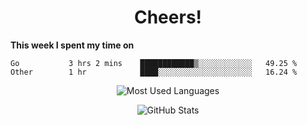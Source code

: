 <h1 align="center">Cheers!</h1>

**This week I spent my time on**
<!--START_SECTION:waka-->

```text
Go           3 hrs 2 mins    ████████████▒░░░░░░░░░░░░   49.25 %
Other        1 hr            ████░░░░░░░░░░░░░░░░░░░░░   16.24 %
```

<!--END_SECTION:waka-->

<p align="center"><img src="https://github-readme-stats.vercel.app/api/top-langs/?username=thnkrn&layout=compact&hide=html&theme=tokyonight" alt="Most Used Languages" /></p>

<p align="center"><img src="https://github-readme-stats.vercel.app/api?username=thnkrn&show_icons=true&count_private=true&theme=tokyonight" alt="GitHub Stats" /></p>

<!-- <p align="center"><a href="https://wakatime.com"><img src="https://wakatime.com/share/@thnkrn/40092326-d1bd-471b-89da-9a7c63939402.png" /></p>
 -->
